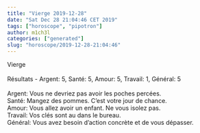 ```yaml
---
title: "Vierge 2019-12-28"
date: "Sat Dec 28 21:04:46 CET 2019"
tags: ["horoscope", "pipotron"]
author: m1ch3l
categories: ["generated"]
slug: "horoscope/2019-12-28-21:04:46"
---
```


Vierge<br>
<br>
Résultats - Argent: 5, Santé: 5, Amour: 5, Travail: 1, Général: 5<br>
<br>
Argent:  Vous ne devriez pas avoir les poches percées. <br>
Santé:   Mangez des pommes. C’est votre jour de chance.<br>
Amour:   Vous allez avoir un enfant. Ne vous isolez pas.<br>
Travail: Vos clés sont au dans le bureau. <br>
Général: Vous avez besoin d’action concrète et de vous dépasser.<br>
